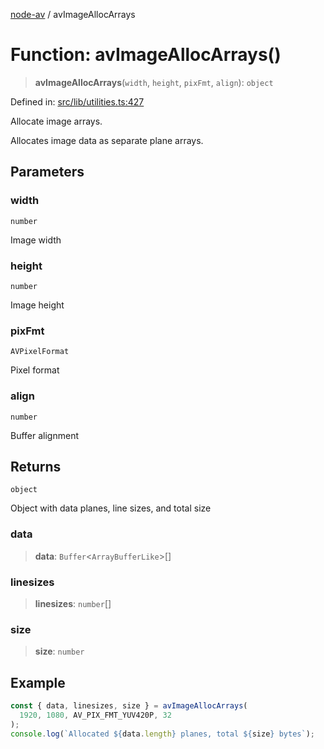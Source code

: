 [node-av](../globals.md) / avImageAllocArrays

# Function: avImageAllocArrays()

> **avImageAllocArrays**(`width`, `height`, `pixFmt`, `align`): `object`

Defined in: [src/lib/utilities.ts:427](https://github.com/seydx/av/blob/f8631fc881b394300b1479f511d55cf1c370a87f/src/lib/utilities.ts#L427)

Allocate image arrays.

Allocates image data as separate plane arrays.

## Parameters

### width

`number`

Image width

### height

`number`

Image height

### pixFmt

`AVPixelFormat`

Pixel format

### align

`number`

Buffer alignment

## Returns

`object`

Object with data planes, line sizes, and total size

### data

> **data**: `Buffer`\<`ArrayBufferLike`\>[]

### linesizes

> **linesizes**: `number`[]

### size

> **size**: `number`

## Example

```typescript
const { data, linesizes, size } = avImageAllocArrays(
  1920, 1080, AV_PIX_FMT_YUV420P, 32
);
console.log(`Allocated ${data.length} planes, total ${size} bytes`);
```
